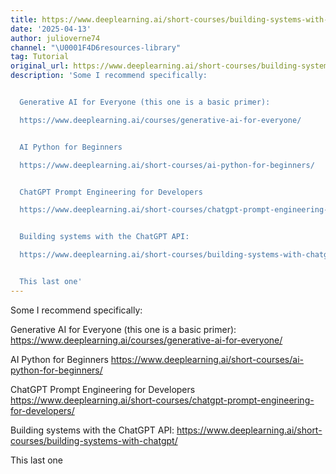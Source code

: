 ```yaml
---
title: https://www.deeplearning.ai/short-courses/building-systems-with-chatgpt/
date: '2025-04-13'
author: julioverne74
channel: "\U0001F4D6resources-library"
tag: Tutorial
original_url: https://www.deeplearning.ai/short-courses/building-systems-with-chatgpt/
description: 'Some I recommend specifically:


  Generative AI for Everyone (this one is a basic primer):

  https://www.deeplearning.ai/courses/generative-ai-for-everyone/


  AI Python for Beginners

  https://www.deeplearning.ai/short-courses/ai-python-for-beginners/


  ChatGPT Prompt Engineering for Developers

  https://www.deeplearning.ai/short-courses/chatgpt-prompt-engineering-for-developers/


  Building systems with the ChatGPT API:

  https://www.deeplearning.ai/short-courses/building-systems-with-chatgpt/


  This last one'
---
```


Some I recommend specifically:

Generative AI for Everyone (this one is a basic primer):
https://www.deeplearning.ai/courses/generative-ai-for-everyone/

AI Python for Beginners
https://www.deeplearning.ai/short-courses/ai-python-for-beginners/

ChatGPT Prompt Engineering for Developers
https://www.deeplearning.ai/short-courses/chatgpt-prompt-engineering-for-developers/

Building systems with the ChatGPT API:
https://www.deeplearning.ai/short-courses/building-systems-with-chatgpt/

This last one